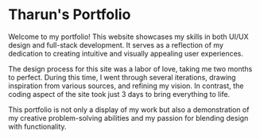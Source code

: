# Tharun's Portfolio
Welcome to my portfolio! This website showcases my skills in both UI/UX design and full-stack development. It serves as a reflection of my dedication to creating intuitive and visually appealing user experiences.

The design process for this site was a labor of love, taking me two months to perfect. During this time, I went through several iterations, drawing inspiration from various sources, and refining my vision. In contrast, the coding aspect of the site took just 3 days to bring everything to life.

This portfolio is not only a display of my work but also a demonstration of my creative problem-solving abilities and my passion for blending design with functionality.
